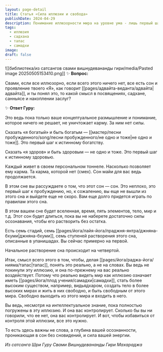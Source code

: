 ```yaml
---
layout: page-detail
title: Статья «Сила иллюзии и свобода»
publishDate: 2024-04-29
description: Понимание иллюзорности мира на уровне ума - лишь первый шаг, не уничтожающий карму и не дающий освобождения. Пока нет прямого опыта самадхи, иллюзия майи продолжает контролировать человека. Только через садхану, тапас и накопление заслуг возможно выйти за пределы сна, растворить иллюзию и обрести подлинную свободу. Важна не концепция, а глубина осознанности и сила внутренней энергии.
tags:
  - иллюзия
  - садхана
  - тапас
  - самадхи
image: 
draft: false
---
```

![[библиотека/из сатсангов свами вишнудевананды гири/media/Pasted image 20250505153410.png]]
 ✨ **Вопрос:** 

 Свами, если все иллюзорно, если всего этого ничего нет, все есть сон и проявление твоего «Я», как говорит [[pages/адвайта-веданта/адвайта|адвайта]], и ты понял это, то какой смысл в посвящениях, садхане, санньясе и накоплении заслуг?

 ✨ **Ответ Гуру:** 

 Это ведь пока только ваше концептуальное размышление и понимание, которое ничего не решает, не уничтожает карму. За ним нет силы.

 Сказать «я богатый» и быть богатым — [[мастер/песни пробужденного/song/песни пробужденного/не одно и тоже|не одно и тоже]]. Это первый шаг к истинному богатству.

 Сказать «я здоров» и быть здоровым — не одно и тоже. Это первый шаг к истинному здоровью.

 Каждый живет в своем персональном тоннеле. Насколько позволяет ему карма. Та карма, которой нет (смех). Сон майи для вас ведь продолжается.

 В этом сне вы рассуждаете о том, что этот сон — сон. Это неплохо, это первый шаг к пробуждению, но, к сожалению, вы еще не вышли из этого сна и выйдете еще не скоро. Вам еще долго придется играть по правилам этого сна.

 В этом вашем сне будет вселенная, время, пять элементов, тело, мир и т.д. Этот сон будет длиться, пока вы не наберете достаточно силы осознавания, чтобы его растворить без остатка.

 Есть семь стадий, семь [[pages/йога/лайя-йога/праджня-янтра/джняна-бхуми|джняна-бхуми]], семь ступеней растворения этого сна, описанные в упанишадах. Вы сейчас примерно на первой.

 Начальное растворение сна происходит на четвертой.

 Итак, смысл всего этого в том, чтобы, делая [[pages/йога/раджа-йога/нияма/тапас|тапас]], понять это реально, а не на словах. Вы ведь не покинули эту иллюзию, и она по-прежнему на вас реально воздействует. Потому что реально видеть мир как иллюзию означает иметь [[pages/йога/плод учения/самадхи|самадхи]], стать более высоким существом, например, видьядхаром, создать тело в более высоких мирах и жить в них свободно, и быть свободным от этого мира. Свободно выходить из этого мира и входить в него.

 Вы ведь, несмотря на интеллектуальное знание, пока полностью погружены в эту иллюзию. И она вас контролирует. Сколько бы вы ни говорили, что ее нет, она вас контролирует. И вот, чтобы избавиться от контроля этой иллюзии, все это нужно.

 То есть здесь важны не слова, а глубина вашей осознанности, проникающая в сон без сновидений, и сила вашей энергии.

*Из сатсанга Шри Гуру Свами Вишнудевананды Гири Махараджа*